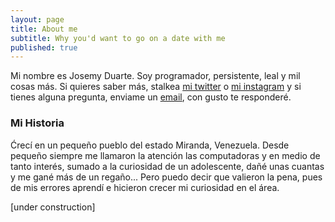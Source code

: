 ```yaml
---
layout: page
title: About me
subtitle: Why you'd want to go on a date with me
published: true
---
```


Mi nombre es Josemy Duarte. Soy programador, persistente, leal y mil cosas más. Si quieres saber más, stalkea [mi twitter](https://twitter.com/JosemyD) o [mi instagram](https://www.instagram.com/josemy.duarte/) y si tienes alguna pregunta, enviame un [email](mailto:duartejosemy@gmail.com), con gusto te responderé.

### Mi Historia

Ćrecí en un pequeño pueblo del estado Miranda, Venezuela. Desde pequeño siempre me llamaron la atención las computadoras y en medio de tanto interés, sumado a la curiosidad de un adolescente, dañé unas cuantas y me gané más de un regaño... Pero puedo decir que valieron la pena, pues de mis errores aprendí e hicieron crecer mi curiosidad en el área.

[under construction]
